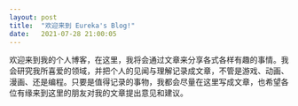 ```yaml
---
layout: post
title:  "欢迎来到 Eureka's Blog!"
date:   2021-07-28 21:00:05
---
```

​				欢迎来到我的个人博客，在这里，我将会通过文章来分享各式各样有趣的事情。我会研究我所喜爱的领域，并把个人的见闻与理解记录成文章，不管是游戏、动画、漫画、还是编程。只要是值得记录的事物，我都会尽量在这里写成文章，也希望各位有缘来到这里的朋友对我的文章提出意见和建议。


